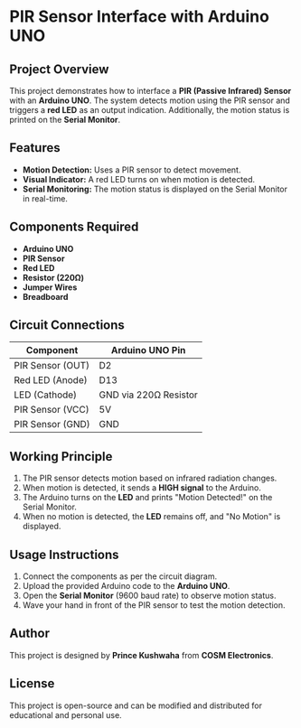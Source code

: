 # PIR Sensor Interface with Arduino UNO

## Project Overview
This project demonstrates how to interface a **PIR (Passive Infrared) Sensor** with an **Arduino UNO**. The system detects motion using the PIR sensor and triggers a **red LED** as an output indication. Additionally, the motion status is printed on the **Serial Monitor**.

## Features
- **Motion Detection:** Uses a PIR sensor to detect movement.
- **Visual Indicator:** A red LED turns on when motion is detected.
- **Serial Monitoring:** The motion status is displayed on the Serial Monitor in real-time.

## Components Required
- **Arduino UNO**
- **PIR Sensor**
- **Red LED**
- **Resistor (220Ω)**
- **Jumper Wires**
- **Breadboard**

## Circuit Connections
| Component  | Arduino UNO Pin |
|------------|----------------|
| PIR Sensor (OUT) | D2 |
| Red LED (Anode)  | D13 |
| LED (Cathode)    | GND via 220Ω Resistor |
| PIR Sensor (VCC) | 5V |
| PIR Sensor (GND) | GND |

## Working Principle
1. The PIR sensor detects motion based on infrared radiation changes.
2. When motion is detected, it sends a **HIGH signal** to the Arduino.
3. The Arduino turns on the **LED** and prints "Motion Detected!" on the Serial Monitor.
4. When no motion is detected, the **LED** remains off, and "No Motion" is displayed.

## Usage Instructions
1. Connect the components as per the circuit diagram.
2. Upload the provided Arduino code to the **Arduino UNO**.
3. Open the **Serial Monitor** (9600 baud rate) to observe motion status.
4. Wave your hand in front of the PIR sensor to test the motion detection.

## Author
This project is designed by **Prince Kushwaha** from **COSM Electronics**.

## License
This project is open-source and can be modified and distributed for educational and personal use.
